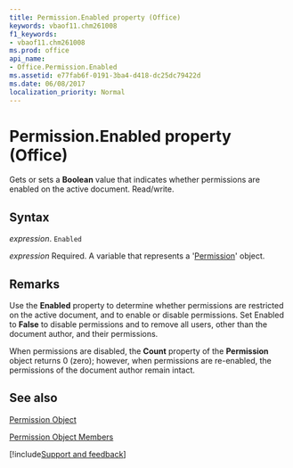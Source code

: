 ```yaml
---
title: Permission.Enabled property (Office)
keywords: vbaof11.chm261008
f1_keywords:
- vbaof11.chm261008
ms.prod: office
api_name:
- Office.Permission.Enabled
ms.assetid: e77fab6f-0191-3ba4-d418-dc25dc79422d
ms.date: 06/08/2017
localization_priority: Normal
---
```



# Permission.Enabled property (Office)

Gets or sets a  **Boolean** value that indicates whether permissions are enabled on the active document. Read/write.


## Syntax

_expression_. `Enabled`

 _expression_ Required. A variable that represents a '[Permission](Office.Permission.md)' object.


## Remarks

Use the  **Enabled** property to determine whether permissions are restricted on the active document, and to enable or disable permissions. Set Enabled to **False** to disable permissions and to remove all users, other than the document author, and their permissions.

When permissions are disabled, the  **Count** property of the **Permission** object returns 0 (zero); however, when permissions are re-enabled, the permissions of the document author remain intact.


## See also


[Permission Object](Office.Permission.md)



[Permission Object Members](overview/Library-Reference/permission-members-office.md)

[!include[Support and feedback](~/includes/feedback-boilerplate.md)]